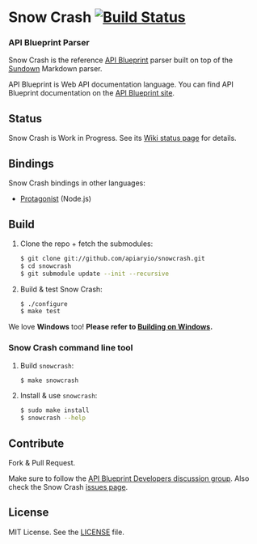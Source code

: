 # Snow Crash [![Build Status](https://travis-ci.org/apiaryio/snowcrash.png?branch=master)](https://travis-ci.org/apiaryio/snowcrash)

### API Blueprint Parser
Snow Crash is the reference [API Blueprint](http://apiblueprint.org) parser built on top of the [Sundown](https://github.com/vmg/sundown) Markdown parser.

API Blueprint is Web API documentation language. You can find API Blueprint documentation on the [API Blueprint site](http://apiblueprint.org).

## Status
Snow Crash is Work in Progress. See its [Wiki status page](https://github.com/apiaryio/snowcrash/wiki/API-Blueprint-Implementation-Status) for details.

## Bindings
Snow Crash bindings in other languages:

* [Protagonist](https://github.com/apiaryio/protagonist) (Node.js)

## Build
1. Clone the repo + fetch the submodules:

	```sh
	$ git clone git://github.com/apiaryio/snowcrash.git
	$ cd snowcrash
	$ git submodule update --init --recursive
	```

2. Build & test Snow Crash:

	```sh
	$ ./configure
	$ make test
	```
	
We love **Windows** too! **Please refer to [Building on Windows](https://github.com/apiaryio/snowcrash/wiki/Building-on-Windows).**
		
### Snow Crash command line tool

1. Build `snowcrash`:
	
	```sh
	$ make snowcrash
	```

2. Install & use `snowcrash`:

	```sh
	$ sudo make install
	$ snowcrash --help
	```

## Contribute
Fork & Pull Request. 

Make sure to follow the [API Blueprint Developers discussion group](https://groups.google.com/forum/#!forum/apiblueprint-dev). Also check the Snow Crash [issues page](https://github.com/apiaryio/snowcrash/issues?state=open).

## License
MIT License. See the [LICENSE](https://github.com/apiaryio/snowcrash/blob/master/LICENSE) file.
